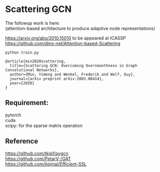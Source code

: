 # Scattering GCN



The followup work is here: <br>
(attention-based architecture to produce adaptive node representations) <br>

https://arxiv.org/abs/2010.15010  to be appeared at ICASSP<br>
https://github.com/dms-net/Attention-based-Scattering

```
python train.py
```
```
@article{min2020scattering,
  title={Scattering GCN: Overcoming Oversmoothness in Graph Convolutional Networks},
  author={Min, Yimeng and Wenkel, Frederik and Wolf, Guy},
  journal={arXiv preprint arXiv:2003.08414},
  year={2020}
}
```


## Requirement:
pytorch\
cuda\
scipy: for the sparse matrix operation 

## Reference
https://github.com/tkipf/pygcn  \
https://github.com/PetarV-/GAT \
https://github.com/liqimai/Efficient-SSL

